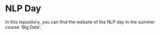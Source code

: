# NLP Day

In this repository, you can find the website of the NLP day in the summer course 'Big Data'.
